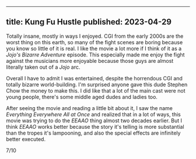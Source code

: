 ----
title: Kung Fu Hustle
published: 2023-04-29
----

Totally insane, mostly in ways I enjoyed. CGI from the early 2000s are the worst thing on this earth, so many of the fight scenes are boring because you know so little of it is real. I like the movie a lot more if I think of it as a _Jojo's Bizarre Adventure_ episode. This especially made me enjoy the fight against the musicians more enjoyable because those guys are almost literally taken out of a _Jojo_ arc.

Overall I have to admit I was entertained, despite the horrendous CGI and totally bizarre world-building. I'm surprised anyone gave this dude Stephen Chow the money to make this. I did like that a lot of the main cast were not young people, there's some middle aged dudes and ladies too.

After seeing the movie and reading a little bit about it, I saw the name _Everything Everywhere All at Once_ and realized that in a lot of ways, this movie was trying to do the _EEAAO_ thing almost two decades earlier. But I think _EEAAO_ works better because the story it's telling is more substantial than the tropes it's lampooning, and also the special effects are infinitely better executed.

7/10

